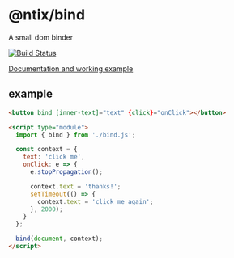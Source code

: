 # @ntix/bind

A small dom binder

[![Build Status](https://travis-ci.org/MrAntix/bind.svg?branch=master)](https://travis-ci.org/MrAntix/bind)

[Documentation and working example](https://mrantix.github.io/bind/)

## example

```html
<button bind [inner-text]="text" {click}="onClick"></button>

<script type="module">
  import { bind } from './bind.js';

  const context = {
    text: 'click me',
    onClick: e => {
      e.stopPropagation();

      context.text = 'thanks!';
      setTimeout(() => {
        context.text = 'click me again';
      }, 2000);
    }
  };

  bind(document, context);
</script>
```
